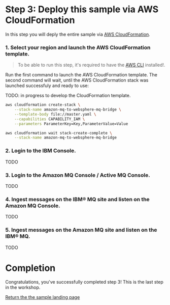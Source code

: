 # Step 3: Deploy this sample via AWS CloudFormation

In this step you will deply the entire sample via [AWS CloudFormation](https://aws.amazon.com/cloudformation/).

### 1. Select your region and launch the AWS CloudFormation template.

> To be able to run this step, it's required to have the [AWS CLI](https://aws.amazon.com/cli/) installed!.

Run the first command to launch the AWS CloudFormation template. The second command will wait, until the AWS CloudFormation stack was launched successfuly and ready to use:

TODO: in progress to develop the CloudFormation template.

```bash
aws cloudformation create-stack \
    --stack-name amazon-mq-to-websphere-mq-bridge \
    --template-body file://master.yaml \
    --capabilities CAPABILITY_IAM \
    --parameters ParameterKey=Key,ParameterValue=Value

aws cloudformation wait stack-create-complete \
    --stack-name amazon-mq-to-websphere-mq-bridge
```

### 2. Login to the IBM Console.

TODO

### 3. Login to the Amazon MQ Console / Active MQ Console.

TODO

### 4. Ingest messages on the IBM® MQ site and listen on the Amazon MQ Console.

TODO

### 5. Ingest messages on the Amazon MQ site and listen on the IBM® MQ.

TODO

# Completion

Congratulations, you've successfully completed step 3! This is the last step in the workshop.

[Return the the sample landing page](/README.md)